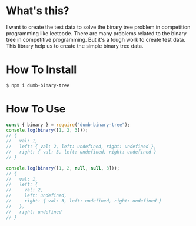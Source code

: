 # What's this?
I want to create the test data to solve the binary tree problem in competition programming like leetcode. There are many problems related to the binary tree in competitive programming. But it's a tough work to create test data. This library help us to create the simple binary tree data.


# How To Install

```sh
$ npm i dumb-binary-tree
```


# How To Use

```js
const { binary } = require("dumb-binary-tree");
console.log(binary([1, 2, 3]));
// {
//   val: 1,
//   left: { val: 2, left: undefined, right: undefined },
//   right: { val: 3, left: undefined, right: undefined }
// }

console.log(binary([1, 2, null, null, 3]));
// {
//   val: 1,
//   left: {
//     val: 2,
//     left: undefined,
//     right: { val: 3, left: undefined, right: undefined }
//   },
//   right: undefined
// }

```